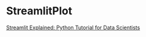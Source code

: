 # StreamlitPlot

[Streamlit Explained: Python Tutorial for Data Scientists](https://www.youtube.com/watch?v=c8QXUrvSSyg)